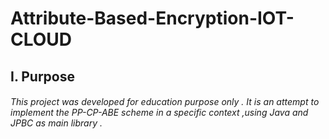 # Attribute-Based-Encryption-IOT-CLOUD

## I. Purpose 
###### This project was developed for education purpose only . It is an attempt to implement the PP-CP-ABE scheme in a specific context ,using Java and JPBC as main library . 

